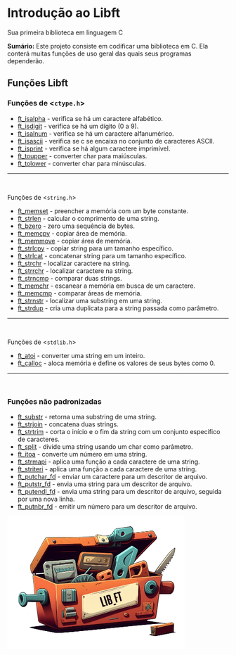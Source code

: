 # Introdução ao Libft

Sua primeira biblioteca em linguagem C

<p>
<strong>Sumário:</strong> Este projeto consiste em codificar uma biblioteca em C.
Ela conterá muitas funções de uso geral das quais seus programas dependerão.
</p>

## Funções Libft

### Funções de <`ctype.h`>

<ul>
  <li><a href="https://github.com/andrelucca99/libft/blob/main/ft_isalpha.c">ft_isalpha</a> - verifica se há um caractere alfabético.</li>
  <li><a href="https://github.com/andrelucca99/libft/blob/main/ft_isdigit.c">ft_isdigit</a> - verifica se há um dígito (0 a 9).</li>
  <li><a href="https://github.com/andrelucca99/libft/blob/main/ft_isalnum.c">ft_isalnum</a> - verifica se há um caractere alfanumérico.</li>
  <li><a href="https://github.com/andrelucca99/libft/blob/main/ft_isascii.c">ft_isascii</a> - verifica se c se encaixa no conjunto de caracteres ASCII.</li>
  <li><a href="https://github.com/andrelucca99/libft/blob/main/ft_isprint.c">ft_isprint</a> - verifica se há algum caractere imprimível.</li>
  <li><a href="https://github.com/andrelucca99/libft/blob/main/ft_toupper.c">ft_toupper</a> - converter char para maiúsculas.</li>
  <li><a href="https://github.com/andrelucca99/libft/blob/main/ft_tolower.c">ft_tolower</a> - converter char para minúsculas.</li>  
</ul>

<hr>
<br>

Funções de <`string.h`>

<ul>
  <li><a href="https://github.com/andrelucca99/libft/blob/main/ft_memset.c">ft_memset</a> - preencher a memória com um byte constante.</li>
  <li><a href="https://github.com/andrelucca99/libft/blob/main/ft_strlen.c">ft_strlen</a> - calcular o comprimento de uma string.</li>
  <li><a href="https://github.com/andrelucca99/libft/blob/main/ft_bzero.c">ft_bzero</a> - zero uma sequência de bytes.</li>
  <li><a href="https://github.com/andrelucca99/libft/blob/main/ft_memcpy.c">ft_memcpy</a> - copiar área de memória.</li>
  <li><a href="https://github.com/andrelucca99/libft/blob/main/ft_memmove.c">ft_memmove</a> - copiar área de memória.</li>
  <li><a href="https://github.com/andrelucca99/libft/blob/main/ft_strlcpy.c">ft_strlcpy</a> - copiar string para um tamanho específico.</li>
  <li><a href="https://github.com/andrelucca99/libft/blob/main/ft_strlcat.c">ft_strlcat</a> - concatenar string para um tamanho específico.</li>
  <li><a href="https://github.com/andrelucca99/libft/blob/main/ft_strchr.c">ft_strchr</a> - localizar caractere na string.</li>
  <li><a href="https://github.com/andrelucca99/libft/blob/main/ft_strrchr.c">ft_strrchr</a> - localizar caractere na string.</li>
  <li><a href="https://github.com/andrelucca99/libft/blob/main/ft_strncmp.c">ft_strncmp</a> - comparar duas strings.</li>
  <li><a href="https://github.com/andrelucca99/libft/blob/main/ft_memchr.c">ft_memchr</a> - escanear a memória em busca de um caractere.</li>
  <li><a href="https://github.com/andrelucca99/libft/blob/main/ft_memcmp.c">ft_memcmp</a> - comparar áreas de memória.</li>
  <li><a href="https://github.com/andrelucca99/libft/blob/main/ft_strnstr.c">ft_strnstr</a> - localizar uma substring em uma string.</li>
  <li><a href="https://github.com/andrelucca99/libft/blob/main/ft_strdup.c">ft_strdup</a> - cria uma duplicata para a string passada como parâmetro.</li>  
</ul>

<hr>
<br>

Funções de <`stdlib.h`>

<ul>
  <li><a href="https://github.com/andrelucca99/libft/blob/main/ft_atoi.c">ft_atoi</a> - converter uma string em um inteiro.</li>
  <li><a href="https://github.com/andrelucca99/libft/blob/main/ft_calloc.c">ft_calloc</a> - aloca memória e define os valores de seus bytes como 0.</li>
</ul>

<hr>
<br>

### Funções não padronizadas

<ul>
  <li><a href="https://github.com/andrelucca99/libft/blob/main/ft_substr.c">ft_substr</a> - retorna uma substring de uma string.</li>
  <li><a href="https://github.com/andrelucca99/libft/blob/main/ft_strjoin.c">ft_strjoin</a> - concatena duas strings.</li>
  <li><a href="https://github.com/andrelucca99/libft/blob/main/ft_strtrim.c">ft_strtrim</a> - corta o início e o fim da string com um conjunto específico de caracteres.</li>
  <li><a href="https://github.com/andrelucca99/libft/blob/main/ft_split.c">ft_split</a> - divide uma string usando um char como parâmetro.</li>
  <li><a href="https://github.com/andrelucca99/libft/blob/main/ft_itoa.c">ft_itoa</a> - converte um número em uma string.</li>
  <li><a href="https://github.com/andrelucca99/libft/blob/main/ft_strmapi.c">ft_strmapi</a> - aplica uma função a cada caractere de uma string.</li>
  <li><a href="https://github.com/andrelucca99/libft/blob/main/ft_striteri.c">ft_striteri</a> - aplica uma função a cada caractere de uma string.</li>
  <li><a href="https://github.com/andrelucca99/libft/blob/main/ft_putchar_fd.c">ft_putchar_fd</a> - enviar um caractere para um descritor de arquivo.</li>
  <li><a href="https://github.com/andrelucca99/libft/blob/main/ft_putstr_fd.c">ft_putstr_fd</a> - envia uma string para um descritor de arquivo.</li>
  <li><a href="https://github.com/andrelucca99/libft/blob/main/ft_putendl_fd.c">ft_putendl_fd</a> - envia uma string para um descritor de arquivo, seguida por uma nova linha.</li>
  <li><a href="https://github.com/andrelucca99/libft/blob/main/ft_putnbr_fd.c">ft_putnbr_fd</a> - emitir um número para um descritor de arquivo.</li>  
</ul>

<img src="./assets/banner.png" style="width:80%" alt="Capa do projeto libft">